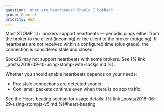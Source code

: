 ```yaml
---
question: 'What are heartbeats? Should I bother?'
group: General
priority: AEA
---
```


Most STOMP 1.1+ brokers support heartbeats — periodic pings either
from the broker to the client (incoming) or the client to the broker (outgoing).
If heartbeats are not received within a configured time (plus grace), the connection is considered stale and closed.

SockJS may not support heartbeats with some brokers.
See {% link _posts/2018-09-10-using-stomp-with-sockjs.md %}.

Whether you should enable heartbeats depends on your needs:
- Pro: stale connections are detected sooner.
- Con: small packets continue even when there is no app traffic.

See the Heart-beating section for usage details: {% link _posts/2018-06-29-using-stompjs-v5.md %}#heart-beating
